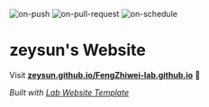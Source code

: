 
  ![on-push](../../actions/workflows/on-push.yaml/badge.svg)
  ![on-pull-request](../../actions/workflows/on-pull-request.yaml/badge.svg)
  ![on-schedule](../../actions/workflows/on-schedule.yaml/badge.svg)

  # zeysun's Website

  Visit **[zeysun.github.io/FengZhiwei-lab.github.io](https://zeysun.github.io/FengZhiwei-lab.github.io)** 🚀

  _Built with [Lab Website Template](https://greene-lab.gitbook.io/lab-website-template-docs)_
